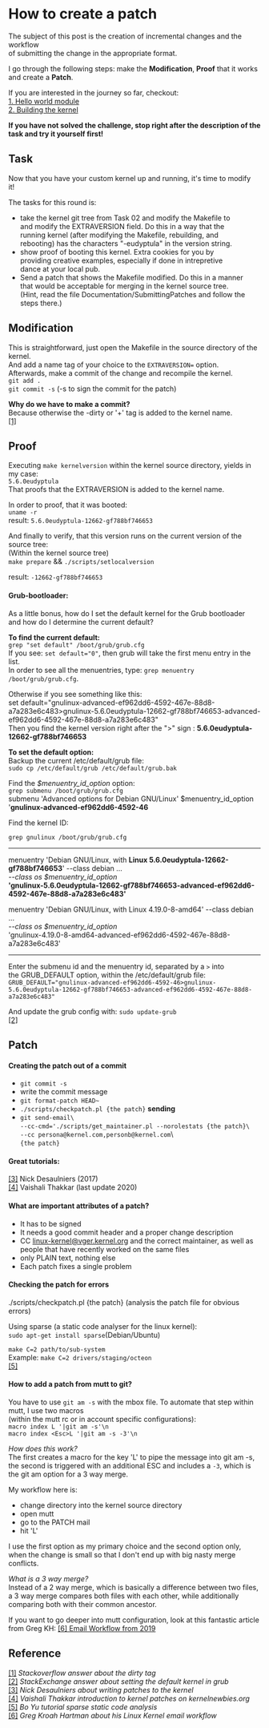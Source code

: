 # How to create a patch

The subject of this post is the creation of incremental changes and the workflow  
of submitting the change in the appropriate format.  

I go through the following steps: make the **Modification**, **Proof** that it works and create a **Patch**.  

If you are interested in the journey so far, checkout:  
[1. Hello world module](https://sebastianfricke.me/eudyptula-challenge-Part1/)  
[2. Building the kernel](https://sebastianfricke.me/eudyptula-challenge-Part-2/)  

**If you have not solved the challenge, stop right after the description of the task and try it yourself first!**

## Task  

Now that you have your custom kernel up and running, it's time to modify  
it!  
  
The tasks for this round is:  
  - take the kernel git tree from Task 02 and modify the Makefile to  
    and modify the EXTRAVERSION field.  Do this in a way that the  
    running kernel (after modifying the Makefile, rebuilding, and  
    rebooting) has the characters "-eudyptula" in the version string.  
  - show proof of booting this kernel.  Extra cookies for you by  
    providing creative examples, especially if done in intrepretive  
    dance at your local pub.  
  - Send a patch that shows the Makefile modified.  Do this in a manner  
    that would be acceptable for merging in the kernel source tree.  
    (Hint, read the file Documentation/SubmittingPatches and follow the  
    steps there.)  

## Modification  
This is straightforward, just open the Makefile in the source directory of the kernel.  
And add a name tag of your choice to the `EXTRAVERSION=` option.  
Afterwards, make a commit of the change and recompile the kernel.  
`git add .`  
`git commit -s` (-s to sign the commit for the patch)   

**Why do we have to make a commit?**  
Because otherwise the -dirty or '+' tag is added to the kernel name.  
[\[1\]](https://stackoverflow.com/a/25091076/9918329)  

## Proof  

Executing `make kernelversion` within the kernel source directory, yields in my case:  
`5.6.0eudyptula`  
That proofs that the EXTRAVERSION is added to the kernel name.  

In order to proof, that it was booted:  
`uname -r`  
result: `5.6.0eudyptula-12662-gf788bf746653`  

And finally to verify, that this version runs on the current version of the source tree:  
(Within the kernel source tree)  
`make prepare` && `./scripts/setlocalversion`  

result:  `-12662-gf788bf746653`

#### Grub-bootloader:  

As a little bonus, how do I set the default kernel for the Grub bootloader  
and how do I determine the current default?  

**To find the current default:**  
`grep "set default" /boot/grub/grub.cfg`  
If you see: `set default="0"`, then grub will take the first menu entry in the list.  
In order to see all the menuentries, type: `grep menuentry /boot/grub/grub.cfg`.   

Otherwise if you see something like this:  
set default="gnulinux-advanced-ef962dd6-4592-467e-88d8-a7a283e6c483>gnulinux-5.6.0eudyptula-12662-gf788bf746653-advanced-ef962dd6-4592-467e-88d8-a7a283e6c483"  
Then you find the kernel version right after the ">" sign : **5.6.0eudyptula-12662-gf788bf746653**  

**To set the default option:**  
Backup the current /etc/default/grub file:  
`sudo cp /etc/default/grub /etc/default/grub.bak`  

Find the *$menuentry_id_option* option:  
`grep submenu /boot/grub/grub.cfg`  
submenu 'Advanced options for Debian GNU/Linux' $menuentry_id_option '**gnulinux-advanced-ef962dd6-4592-46**  

Find the kernel ID:  

`grep gnulinux /boot/grub/grub.cfg`  

---

menuentry 'Debian GNU/Linux, with **Linux 5.6.0eudyptula-12662-gf788bf746653**' --class debian ...  
*--class os $menuentry_id_option*  
**'gnulinux-5.6.0eudyptula-12662-gf788bf746653-advanced-ef962dd6-4592-467e-88d8-a7a283e6c483'**  

menuentry 'Debian GNU/Linux, with Linux 4.19.0-8-amd64' --class debian ...  
*--class os $menuentry_id_option*  
'gnulinux-4.19.0-8-amd64-advanced-ef962dd6-4592-467e-88d8-a7a283e6c483'  

---

Enter the submenu id and the menuentry id, separated by a `>`  into  
the GRUB_DEFAULT option, within the /etc/default/grub file:  
`GRUB_DEFAULT="gnulinux-advanced-ef962dd6-4592-46>gnulinux-5.6.0eudyptula-12662-gf788bf746653-advanced-ef962dd6-4592-467e-88d8-a7a283e6c483"`  

And update the grub config with: `sudo update-grub`  
[\[2\]](https://unix.stackexchange.com/a/327686/402744)  

## Patch  
#### Creating the patch out of a commit
* `git commit -s`
* write the commit message
* `git format-patch HEAD~`
* `./scripts/checkpatch.pl {the patch}`
**sending**  
* `git send-email\ `   
   `--cc-cmd='./scripts/get_maintainer.pl --norolestats {the patch}\`    
   `--cc persona@kernel.com,personb@kernel.com`\  
   `{the patch}`  

#### Great tutorials:  
[\[3\]](https://nickdesaulniers.github.io/blog/2017/05/16/submitting-your-first-patch-to-the-linux-kernel-and-responding-to-feedback/)
Nick Desaulniers (2017)  
[\[4\]](https://kernelnewbies.org/FirstKernelPatch)
Vaishali Thakkar (last update 2020)  

#### What are important attributes of a patch?
* It has to be signed
* It needs a good commit header and a proper change description
* CC <linux-kernel@vger.kernel.org> and the correct maintainer, as well as people that have recently worked on the same files
* only PLAIN text, nothing else
* Each patch fixes a single problem

#### Checking the patch for errors
./scripts/checkpatch.pl {the patch} (analysis the patch file for obvious errors)  

Using sparse (a static code analyser for the linux kernel):  
`sudo apt-get install sparse`(Debian/Ubuntu)    

`make C=2 path/to/sub-system`  
Example: `make C=2 drivers/staging/octeon`  
[\[5\]](https://kernelnewbies.org/Sparse)  

#### How to add a patch from mutt to git?

You have to use `git am -s` with the mbox file.
To automate that step within mutt, I use two macros  
(within the mutt rc or in account specific configurations):  
`macro index L '|git am -s'\n`  
`macro index <Esc>L '|git am -s -3'\n`  

*How does this work?*  
The first creates a macro for the key 'L' to pipe the message into git am -s, the second is triggered with an additional ESC and includes a `-3`, which is the git am option for a 3 way merge.  

My workflow here is:  
* change directory into the kernel source directory
* open mutt
* go to the PATCH mail
* hit 'L'

I use the first option as my primary choice and the second option only, when the change is small so that I don't end up with big nasty merge conflicts.  

*What is a 3 way merge?*  
Instead of a 2 way merge, which is basically a difference between two files, a 3 way merge compares both files with each other, while additionally comparing both with their common ancestor.   

If you want to go deeper into mutt configuration, look at this fantastic article from Greg KH: [\[6\] Email Workflow from 2019](http://kroah.com/log/blog/2019/08/14/patch-workflow-with-mutt-2019/)  


## Reference  
[\[1\]](https://stackoverflow.com/a/25091076/9918329) *Stackoverflow answer about the dirty tag*   
[\[2\]](https://unix.stackexchange.com/a/327686/402744) *StackExchange answer about setting the default kernel in grub*  
[\[3\]](https://nickdesaulniers.github.io/blog/2017/05/16/submitting-your-first-patch-to-the-linux-kernel-and-responding-to-feedback/)
 *Nick Desaulniers about writing patches to the kernel*  
[\[4\]](https://kernelnewbies.org/FirstKernelPatch) *Vaishali Thakkar introduction to kernel patches on kernelnewbies.org*   
[\[5\]](https://kernelnewbies.org/Sparse) *Bo Yu tutorial sparse static code analysis*   
[\[6\]](http://kroah.com/log/blog/2019/08/14/patch-workflow-with-mutt-2019/) *Greg Kroah Hartman about his Linux Kernel email workflow*  
